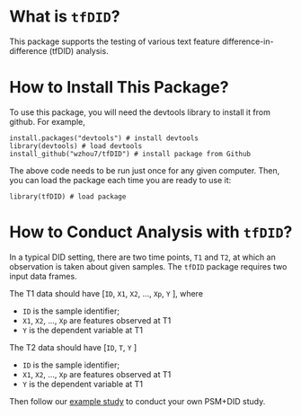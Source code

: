 # What is `tfDID`?

This package supports the testing of various text feature difference-in-difference (tfDID) analysis. 

# How to Install This Package?

To use this package, you will need the devtools library to install it from github. For example,

```
install.packages("devtools") # install devtools
library(devtools) # load devtools
install_github("wzhou7/tfDID") # install package from Github
```

The above code needs to be run just once for any given computer. Then, you can load the package each time you are ready to use it:

```
library(tfDID) # load package
```

# How to Conduct Analysis with `tfDID`?

In a typical DID setting, there are two time points, `T1` and `T2`, at which an observation is taken about given samples.
The `tfDID` package requires two input data frames.  

The T1 data should have \[`ID`, `X1`, `X2`, ..., `Xp`, `Y` \], where 
* `ID` is the sample identifier;
* `X1`, `X2`, ..., `Xp` are features observed at T1
* `Y` is the dependent variable at T1

The T2 data should have \[`ID`, `T`, `Y` \]
* `ID` is the sample identifier;
* `X1`, `X2`, ..., `Xp` are features observed at T1
* `Y` is the dependent variable at T1

Then follow our [example study](test_update/overview.md) to conduct your own PSM+DID study. 

